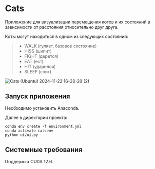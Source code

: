 # Cats

Приложение для визуализации перемещения котов и их состояний в зависимости от расстояния относительно друг друга.

Коты могут находиться в одном из следующих состояний:
> - WALK (гуляет, базовое состояние)
> - HISS (шипит)
> - FIGHT (дерется)
> - EAT (ест)
> - HIT (ударился)
> - SLEEP (спит)

![Cats (Ubuntu) 2024-11-22 16-30-20 (2)](https://github.com/user-attachments/assets/d5ea91f9-3200-4f97-bf48-954bcc5b5caa)

## Запуск приложения
Необходимо установить Anaconda.

Далее в директории проекта:
```
conda env create -f environment.yml
conda activate catsenv
python ui/ui.py
```

## Системные требования
Поддержка CUDA 12.6.
